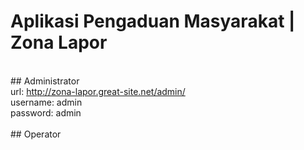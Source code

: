 # Aplikasi Pengaduan Masyarakat | Zona Lapor

<br> ## Administrator
<br> url: http://zona-lapor.great-site.net/admin/
<br> username: admin
<br> password: admin
<br> 
<br> ## Operator
